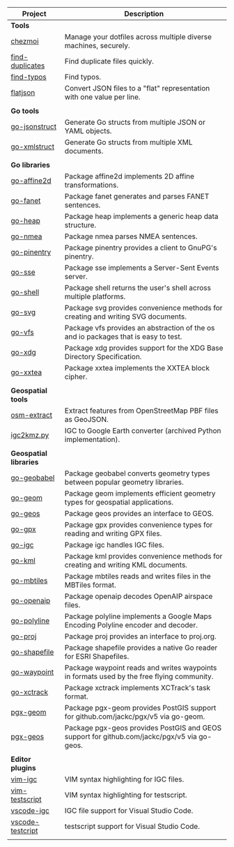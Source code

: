 | Project | Description |
| --- | --- |
| **Tools** | |
| [chezmoi](https://github.com/twpayne/chezmoi) | Manage your dotfiles across multiple diverse machines, securely. |
| [find-duplicates](https://github.com/twpayne/find-duplicates) | Find duplicate files quickly. |
| [find-typos](https://github.com/twpayne/find-typos) | Find typos. |
| [flatjson](https://github.com/twpayne/flatjson) | Convert JSON files to a "flat" representation with one value per line. |
| | |
| **Go tools** | |
| [go-jsonstruct](https://github.com/twpayne/go-jsonstruct) | Generate Go structs from multiple JSON or YAML objects. |
| [go-xmlstruct](https://github.com/twpayne/go-xmlstruct) | Generate Go structs from multiple XML documents. |
| | |
| **Go libraries** | |
| [go-affine2d](https://github.com/twpayne/go-affine2d) | Package affine2d implements 2D affine transformations. |
| [go-fanet](https://github.com/twpayne/go-fanet) | Package fanet generates and parses FANET sentences. |
| [go-heap](https://github.com/twpayne/go-heap) | Package heap implements a generic heap data structure. |
| [go-nmea](https://github.com/twpayne/go-nmea) | Package nmea parses NMEA sentences. |
| [go-pinentry](https://github.com/twpayne/go-pinentry) | Package pinentry provides a client to GnuPG's pinentry. |
| [go-sse](https://github.com/twpayne/go-sse) | Package sse implements a Server-Sent Events server. |
| [go-shell](https://github.com/twpayne/go-shell) | Package shell returns the user's shell across multiple platforms. |
| [go-svg](https://github.com/twpayne/go-svg) | Package svg provides convenience methods for creating and writing SVG documents. |
| [go-vfs](https://github.com/twpayne/go-vfs) | Package vfs provides an abstraction of the os and io packages that is easy to test. |
| [go-xdg](https://github.com/twpayne/go-xdg) | Package xdg provides support for the XDG Base Directory Specification. |
| [go-xxtea](https://github.com/twpayne/go-xxtea) | Package xxtea implements the XXTEA block cipher. |
| | |
| **Geospatial tools** | |
| [osm-extract](https://github.com/twpayne/osm-extract) | Extract features from OpenStreetMap PBF files as GeoJSON. |
| [igc2kmz.py](https://github.com/twpayne/igc2kmz.py) | IGC to Google Earth converter (archived Python implementation). |
| | |
| **Geospatial libraries** | |
| [go-geobabel](https://github.com/twpayne/go-geobabel) | Package geobabel converts geometry types between popular geometry libraries. |
| [go-geom](https://github.com/twpayne/go-geom) | Package geom implements efficient geometry types for geospatial applications. |
| [go-geos](https://github.com/twpayne/go-geos) | Package geos provides an interface to GEOS. |
| [go-gpx](https://github.com/twpayne/go-gpx) | Package gpx provides convenience types for reading and writing GPX files. |
| [go-igc](https://github.com/twpayne/go-igc) | Package igc handles IGC files. |
| [go-kml](https://github.com/twpayne/go-kml) | Package kml provides convenience methods for creating and writing KML documents. |
| [go-mbtiles](https://github.com/twpayne/go-mbtiles) | Package mbtiles reads and writes files in the MBTiles format. |
| [go-openaip](https://github.com/twpayne/go-openaip) | Package openaip decodes OpenAIP airspace files. |
| [go-polyline](https://github.com/twpayne/go-polyline) | Package polyline implements a Google Maps Encoding Polyline encoder and decoder. |
| [go-proj](https://github.com/twpayne/go-proj) | Package proj provides an interface to proj.org. |
| [go-shapefile](https://github.com/twpayne/go-shapefile) | Package shapefile provides a native Go reader for ESRI Shapefiles. |
| [go-waypoint](https://github.com/twpayne/go-waypoint) | Package waypoint reads and writes waypoints in formats used by the free flying community. |
| [go-xctrack](https://github.com/twpayne/go-xctrack) | Package xctrack implements XCTrack's task format. |
| [pgx-geom](https://github.com/twpayne/pgx-geom) | Package pgx-geom provides PostGIS support for github.com/jackc/pgx/v5 via go-geom. |
| [pgx-geos](https://github.com/twpayne/pgx-geos) | Package pgx-geos provides PostGIS and GEOS support for github.com/jackc/pgx/v5 via go-geos. |
| | |
| **Editor plugins** | |
| [vim-igc](https://github.com/twpayne/vim-igc) | VIM syntax highlighting for IGC files. |
| [vim-testscript](https://github.com/twpayne/vim-testscript) | VIM syntax highlighting for testscript. |
| [vscode-igc](https://github.com/twpayne/vscode-igc) | IGC file support for Visual Studio Code. |
| [vscode-testcript](https://github.com/twpayne/vscode-testscript) | testscript support for Visual Studio Code. |
| | |
